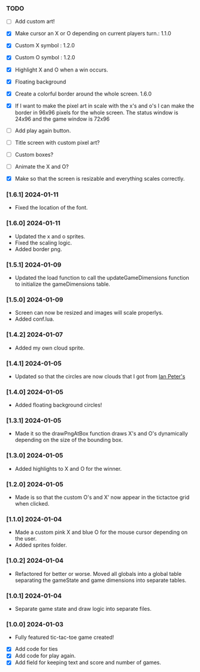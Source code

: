 
### TODO

- [ ] Add custom art!
 - [x] Make cursor an X or O depending on current players turn.: 1.1.0
 - [x] Custom X symbol : 1.2.0
 - [x] Custom O symbol : 1.2.0
 - [x] Highlight X and O when a win occurs.
 - [x] Floating background
 - [x] Create a colorful border around the whole screen. 1.6.0
  - [x] If I want to make the pixel art in scale with the x's and o's I can make the border
        in 96x96 pixels for the whole screen.
        The status window is 24x96 and the game window is 72x96 
 - [ ] Add play again button.
 - [ ] Title screen with custom pixel art?
 - [ ] Custom boxes?
 - [ ] Animate the X and O?

- [x] Make so that the screen is resizable and everything scales correctly.


### [1.6.1] 2024-01-11

- Fixed the location of the font.

### [1.6.0] 2024-01-11

- Updated the x and o sprites.
- Fixed the scaling logic.
- Added border png.

### [1.5.1] 2024-01-09

- Updated the load function to call the updateGameDimensions function to initialize the gameDimensions table.

### [1.5.0] 2024-01-09

- Screen can now be resized and images will scale properlys.
- Added conf.lua.

### [1.4.2] 2024-01-07

- Added my own cloud sprite.

### [1.4.1] 2024-01-05

- Updated so that the circles are now clouds that I got from [Ian Peter's](https://opengameart.org/content/cloud-2)

### [1.4.0] 2024-01-05

- Added floating background circles!

### [1.3.1] 2024-01-05

- Made it so the drawPngAtBox function draws X's and O's dynamically depending on the size
  of the bounding box.

### [1.3.0] 2024-01-05

- Added highlights to X and O for the winner.

### [1.2.0] 2024-01-05

- Made is so that the custom O's and X' now appear in the tictactoe grid when clicked.

### [1.1.0] 2024-01-04

- Made a custom pink X and blue O for the mouse cursor depending on the user.
- Added sprites folder.

### [1.0.2] 2024-01-04

- Refactored for better or worse. Moved all globals into a global table separating the gameState and 
  game dimensions into separate tables.

### [1.0.1] 2024-01-04

- Separate game state and draw logic into separate files. 

### [1.0.0] 2024-01-03

- Fully featured tic-tac-toe game created!

- [x] Add code for ties
- [x] Add code for play again.
- [x] Add field for keeping text and score and number of games.